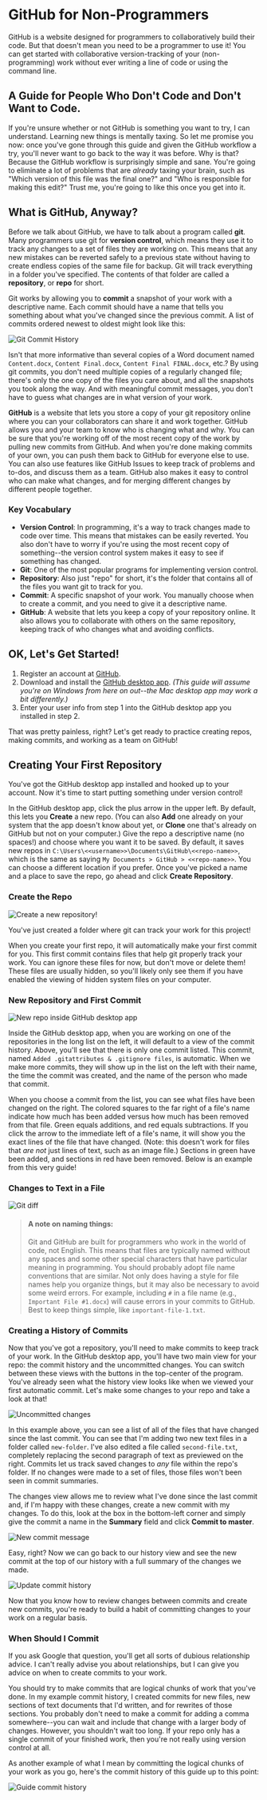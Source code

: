 # GitHub for Non-Programmers

GitHub is a website designed for programmers to collaboratively build their code. But that doesn't mean you need to be a programmer to use it! You can get started with collaborative version-tracking of your (non-programming) work without ever writing a line of code or using the command line.

## A Guide for People Who Don't Code and Don't Want to Code.

If you're unsure whether or not GitHub is something you want to try, I can understand. Learning new things is mentally taxing. So let me promise you now: once you've gone through this guide and given the GitHub workflow a try, you'll never want to go back to the way it was before. Why is that? Because the GitHub workflow is surprisingly simple and sane. You're going to eliminate a lot of problems that are *already* taxing your brain, such as "Which version of this file was the final one?" and "Who is responsible for making this edit?" Trust me, you're going to like this once you get into it.

## What is GitHub, Anyway?

Before we talk about GitHub, we have to talk about a program called **git**. Many programmers use git for **version control**, which means they use it to track any changes to a set of files they are working on. This means that any new mistakes can be reverted safely to a previous state without having to create endless copies of the same file for backup. Git will track everything in a folder you've specified. The contents of that folder are called a **repository**, or **repo** for short.

Git works by allowing you to **commit** a snapshot of your work with a descriptive name. Each commit should have a name that tells you something about what you've changed since the previous commit. A list of commits  ordered newest to oldest might look like this:

![Git Commit History](git-commits.png)

Isn't that more informative than several copies of a Word document named `Content.docx`, `Content Final.docx`, `Content Final FINAL.docx`, etc.? By using git commits, you don't need multiple copies of a regularly changed file; there's only the one copy of the files you care about, and all the snapshots you took along the way. And with meaningful commit messages, you don't have to guess what changes are in what version of your work.

**GitHub** is a website that lets you store a copy of your git repository online where you can your collaborators can share it and work together. GitHub allows you and your team to know who is changing what and why. You can be sure that you're working off of the most recent copy of the work by pulling new commits from GitHub. And when you're done making commits of your own, you can push them back to GitHub for everyone else to use. You can also use features like GitHub Issues to keep track of problems and to-dos, and discuss them as a team. GitHub also makes it easy to control who can make what changes, and for merging different changes by different people together.

### Key Vocabulary

* **Version Control**: In programming, it's a way to track changes made to code over time. This means that mistakes can be easily reverted. You also don't have to worry if you're using the most recent copy of something--the version control system makes it easy to see if something has changed.
* **Git**: One of the most popular programs for implementing version control.
* **Repository**: Also just "repo" for short, it's the folder that contains all of the files you want git to track for you.
* **Commit**: A specific snapshot of your work. You manually choose when to create a commit, and you need to give it a descriptive name.
* **GitHub**: A website that lets you keep a copy of your repository online. It also allows you to collaborate with others on the same repository, keeping track of who changes what and avoiding conflicts.

## OK, Let's Get Started!

1. Register an account at [GitHub](https://github.com/join).
2. Download and install the [GitHub desktop app](https://desktop.github.com/). *(This guide will assume you're on Windows from here on out--the Mac desktop app may work a bit differently.)*
3. Enter your user info from step 1 into the GitHub desktop app you installed in step 2.

That was pretty painless, right? Let's get ready to practice creating repos, making commits, and working as a team on GitHub!

## Creating Your First Repository

You've got the GitHub desktop app installed and hooked up to your account. Now it's time to start putting something under version control!

In the GitHub desktop app, click the plus arrow in the upper left. By default, this lets you **Create** a new repo. (You can also **Add** one already on your system that the app doesn't know about yet, or **Clone** one that's already on GitHub but not on your computer.) Give the repo a descriptive name (no spaces!) and choose where you want it to be saved. By default, it saves new repos in `C:\Users\<<username>>\Documents\GitHub\<<repo-name>>`, which is the same as saying `My Documents > GitHub > <<repo-name>>`. You can choose a different location if you prefer. Once you've picked a name and a place to save the repo, go ahead and click **Create Repository**.

### Create the Repo
![Create a new repository!](create-repo.png)

You've just created a folder where git can track your work for this project!

When you create your first repo, it will automatically make your first commit for you. This first commit contains files that help git properly track your work. You can ignore these files for now, but don't move or delete them! These files are usually hidden, so you'll likely only see them if you have enabled the viewing of hidden system files on your computer.

### New Repository and First Commit
![New repo inside GitHub desktop app](new-repo.png)

Inside the GitHub desktop app, when you are working on one of the repositories in the long list on the left, it will default to a view of the commit history. Above, you'll see that there is only one commit listed. This commit, named `Added .gitattributes & .gitignore files`, is automatic. When we make more commits, they will show up in the list on the left with their name, the time the commit was created, and the name of the person who made that commit.

When you choose a commit from the list, you can see what files have been changed on the right. The colored squares to the far right of a file's name indicate how much has been added versus how much has been removed from that file. Green equals additions, and red equals subtractions. If you click the arrow to the immediate left of a file's name, it will show you the exact lines of the file that have changed. (Note: this doesn't work for files that *are not* just lines of text, such as an image file.) Sections in green have been added, and sections in red have been removed. Below is an example from this very guide!

### Changes to Text in a File
![Git diff](git-diff.png)

> #### A note on naming things:
>
> Git and GitHub are built for programmers who work in the world of code, not English. This means that files are typically named without any spaces and some other special characters that have particular meaning in programming. You should probably adopt file name conventions that are similar. Not only does having a style for file names help you organize things, but it may also be necessary to avoid some weird errors. For example, including `#` in a file name (e.g., `Important File #1.docx`) will cause errors in your commits to GitHub. Best to keep things simple, like `important-file-1.txt`.

### Creating a History of Commits

Now that you've got a repository, you'll need to make commits to keep track of your work. In the GitHub desktop app, you'll have two main view for your repo: the commit history and the uncommitted changes. You can switch between these views with the buttons in the top-center of the program. You've already seen what the history view looks like when we viewed your first automatic commit. Let's make some changes to your repo and take a look at that!

![Uncommitted changes](uncommitted-changes.png)

In this example above, you can see a list of all of the files that have changed since the last commit. You can see that I'm adding two new text files in a folder called `new-folder`. I've also edited a file called `second-file.txt`, completely replacing the second paragraph of text as previewed on the right. Commits let us track saved changes to *any* file within the repo's folder. If no changes were made to a set of files, those files won't been seen in commit summaries.

The changes view allows me to review what I've done since the last commit and, if I'm happy with these changes, create a new commit with my changes. To do this, look at the box in the bottom-left corner and simply give the commit a name in the **Summary** field and click **Commit to master**.

![New commit message](commit-message.png)

Easy, right? Now we can go back to our history view and see the new commit at the top of our history with a full summary of the changes we made.

![Update commit history](new-commit-history.png)

Now that you know how to review changes between commits and create new commits, you're ready to build a habit of committing changes to your work on a regular basis.

### When Should I Commit

If you ask Google that question, you'll get all sorts of dubious relationship advice. I can't really advise you about relationships, but I can give you advice on when to create commits to your work.

You should try to make commits that are logical chunks of work that you've done. In my example commit history, I created commits for new files, new sections of text documents that I'd written, and for rewrites of those sections. You probably don't need to make a commit for adding a comma somewhere--you can wait and include that change with a larger body of changes. However, you shouldn't wait too long. If your repo only has a single commit of your finished work, then you're not really using version control at all.

As another example of what I mean by committing the logical chunks of your work as you go, here's the commit history of this guide up to this point:

![Guide commit history](guide-commits.png)
